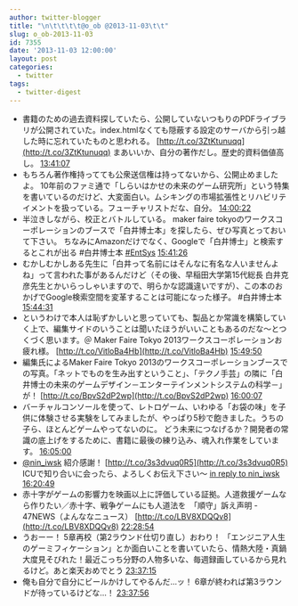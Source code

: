 ```yaml
---
author: twitter-blogger
title: "\n\t\t\t\t@o_ob @2013-11-03\t\t"
slug: o_ob-2013-11-03
id: 7355
date: '2013-11-03 12:00:00'
layout: post
categories:
  - twitter
tags:
  - twitter-digest
---
```


*   書籍のための過去資料探していたら、公開していないつもりのPDFライブラリが公開されていた。index.htmlなくても隠蔽する設定のサーバから引っ越した時に忘れていたものと思われる。 [http://t.co/3ZtKtunuqq](http://t.co/3ZtKtunuqq) まあいいか、自分の著作だし。歴史的資料価値高し。 [13:41:07](http://twitter.com/o_ob/statuses/396859560930971648)
*   もちろん著作権持ってても公衆送信権は持ってないから、公開止めましたよ。 10年前のファミ通で「しらいはかせの未来のゲーム研究所」という特集を書いているのだけど、大変面白い。ムシキングの市場拡張性とリハビリテイメントを扱っている。フューチャリストだな、自分。 [14:00:22](http://twitter.com/o_ob/statuses/396864405733773313)
*   半泣きしながら、校正とバトルしている。 maker faire tokyoのワークスコーポレーションのブースで「白井博士本」を探したら、ぜひ写真とっておいて下さい。 ちなみにAmazonだけでなく、Googleで「白井博士」と検索するとこれが出る #白井博士本 [#EntSys](http://search.twitter.com/search?q=%23EntSys) [15:41:26](http://twitter.com/o_ob/statuses/396889839242452992)
*   むかしむかしある先生に「白井って名前にはそんなに有名な人いませんよね」って言われた事があるんだけど（その後、早稲田大学第15代総長 白井克彦先生とかいらっしゃいますので、明らかな認識違いですが）、この本のおかげでGoogle検索空間を変革することは可能になった様子。 #白井博士本 [15:44:31](http://twitter.com/o_ob/statuses/396890616270827520)
*   というわけで本人は恥ずかしいと思っていても、製品とか常識を構築していく上で、編集サイドのいうことは聞いたほうがいいこともあるのだな～とつくづく思います。＠ Maker Faire Tokyo 2013ワークスコーポレーションお疲れ様。 [http://t.co/VitloBa4Hb](http://t.co/VitloBa4Hb) [15:49:50](http://twitter.com/o_ob/statuses/396891956250296321)
*   編集氏によるMaker Faire Tokyo 2013のワークスコーポレーションブースでの写真。「ネットでものを生み出すということ」、「テクノ手芸」の隣に「白井博士の未来のゲームデザイン－エンターテインメントシステムの科学－」が！ [http://t.co/BpvS2dP2wp](http://t.co/BpvS2dP2wp) [16:00:07](http://twitter.com/o_ob/statuses/396894540595884032)
*   バーチャルコンソールを使って、レトロゲーム、いわゆる「お袋の味」を子供に体験させる実験をしてみましたが、やっぱり5秒で飽きました。うちの子ら、ほとんどゲームやってないのに。 どう未来につなげるか？開発者の常識の底上げをするために、書籍に最後の練り込み、魂入れ作業をしています。 [16:05:00](http://twitter.com/o_ob/statuses/396895771582148608)
*   [@nin_iwsk](http://twitter.com/nin_iwsk) 紹介感謝！ [http://t.co/3s3dvuq0R5](http://t.co/3s3dvuq0R5) ICUで知り合いに会ったら、よろしくお伝え下さい～ [in reply to nin_iwsk](http://twitter.com/nin_iwsk/statuses/391536213577826304) [16:20:49](http://twitter.com/o_ob/statuses/396899753721462784)
*   赤十字がゲームの影響力を映画以上に評価している証拠。人道救援ゲームなら作りたい／赤十字、戦争ゲームにも人道法を　「順守」訴え声明 - 47NEWS（よんななニュース） [http://t.co/LBV8XDQQv8](http://t.co/LBV8XDQQv8) [22:28:54](http://twitter.com/o_ob/statuses/396992384753336320)
*   うおーー！ 5章再校（第2ラウンド仕切り直し）おわり！ 「エンジニア人生のゲーミフィケーション」とか面白いことを書いていたら、情熱大陸・真鍋大度見そびれた！最近こっち分野の人物多いな、毎週録画しているから見れるけど。あと楽天おめでとう [23:37:15](http://twitter.com/o_ob/statuses/397009583341715457)
*   俺も自分で自分にビールかけしてやるんだ…ッ！ 6章が終われば第3ラウンドが待っているけどな…！ [23:37:56](http://twitter.com/o_ob/statuses/397009754251227137)